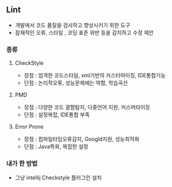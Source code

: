 ## Lint
- 개발에서 코드 품질을 검사하고 향상시키기 위한 도구
- 잠재적인 오류, 스타일 , 코딩 표준 위반 등을 감지하고 수정 제안

### 종류
1. CheckStyle
    - 장점 : 엄격한 코드스타일, xml기반의 커스터마이징, IDE통합기능
    - 단점 : 논리적오류, 성능문제에는 약함, 학습곡선

2. PMD
    - 장점 : 다양한 코드 결함탐지, 다중언어 지원, 커스머타이징
    - 단점 : 설정복잡, IDE통합 부족

3. Error Prone
   - 장점 : 컴파일타임오류감지, Googld지원, 성능최적화
   - 단점 : Java특화, 복잡한 설정

### 내가 한 방법
- 그냥 intellij Checkstyle 플러그인 설치